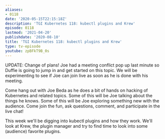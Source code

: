 ```yaml
---
aliases:
- 0118
date: '2020-05-15T22:15:18Z'
description: 'TGI Kubernetes 118: kubectl plugins and Krew'
episode: 0118
lastmod: '2021-04-20'
publishdate: '2020-08-10'
title: 'TGI Kubernetes 118: kubectl plugins and Krew'
type: tv-episode
youtube: zpBFkT9B_0s
---
```


UPDATE: Change of plans! Joe had a meeting conflict pop up last minute so Duffie is going to jump in and get started on this topic.  We will be experimenting to see if Joe can join live as soon as he is done with his meeting. 

Come hang out with Joe Beda as he does a bit of hands on hacking of Kubernetes and related topics. Some of this will be Joe talking about the things he knows. Some of this will be Joe exploring something new with the audience. Come join the fun, ask questions, comment, and participate in the live chat!

This week we&#39;ll be digging into kubectl plugins and how they work.  We&#39;ll look at Krew, the plugin manager and try to find time to look into some (audience) favorite plugins.